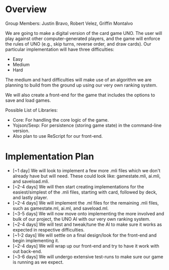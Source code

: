# Overview

Group Members: Justin Bravo, Robert Velez, Griffin Montalvo

We are going to make a digital version of the card game UNO. The user will play against other computer-generated players, and the game will enforce the rules of UNO (e.g., skip turns, reverse order, and draw cards). Our particular implementation will have three difficulties:

- Easy
- Medium
- Hard

The medium and hard difficulties will make use of an algorithm we are planning to build from the ground up using our very own ranking system.

We will also create a front-end for the game that includes the options to save and load games.

Possible List of Libraries:

- Core: For handling the core logic of the game.
- Yojson/Sexp: For persistence (storing game state) in the command-line version.
- Also plan to use ReScript for our front-end.


# Implementation Plan

- [~1 day] We will look to implement a few more .mli files which we don't already have but will need. These could look like: gamestate.mli, ai.mli, and saveload.mli.
- [~2-4 days] We will then start creating implementations for the easiest/simplest of the .mli files, starting with card, followed by deck, and lastly player.
- [~2-4 days] We will implement the .ml files for the remaining .mli files, such as gamestate.ml, ai.ml, and saveload.ml.
- [~3-5 days] We will now move onto implementing the more involved and bulk of our project, the UNO AI with our very own ranking system.
- [~2-4 days] We will test and tweak/tune the AI to make sure it works as expected in respective difficulties.
- [~1-2 days] We will settle on a final design/look for the front-end and begin implementing it.
- [~2-4 days] We will wrap up our front-end and try to have it work with out back-end.
- [~3-6 days] We will undergo extensive test-runs to make sure our game is running as we expect.
